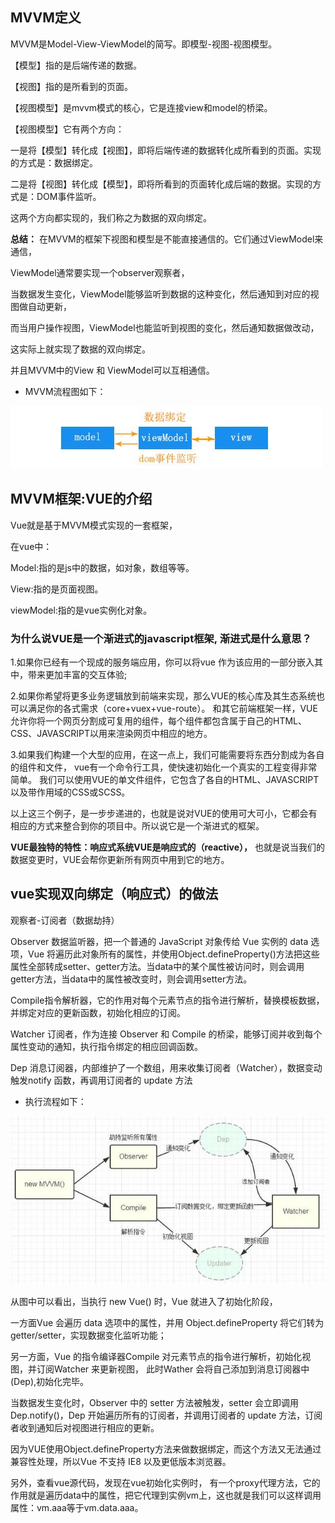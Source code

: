 ## MVVM定义

MVVM是Model-View-ViewModel的简写。即模型-视图-视图模型。

【模型】指的是后端传递的数据。

【视图】指的是所看到的页面。

【视图模型】是mvvm模式的核心，它是连接view和model的桥梁。

【视图模型】它有两个方向：

一是将【模型】转化成【视图】，即将后端传递的数据转化成所看到的页面。实现的方式是：数据绑定。

二是将【视图】转化成【模型】，即将所看到的页面转化成后端的数据。实现的方式是：DOM事件监听。

这两个方向都实现的，我们称之为数据的双向绑定。

**总结：** 在MVVM的框架下视图和模型是不能直接通信的。它们通过ViewModel来通信，

ViewModel通常要实现一个observer观察者，

当数据发生变化，ViewModel能够监听到数据的这种变化，然后通知到对应的视图做自动更新，

而当用户操作视图，ViewModel也能监听到视图的变化，然后通知数据做改动，

这实际上就实现了数据的双向绑定。

并且MVVM中的View 和 ViewModel可以互相通信。

- MVVM流程图如下：

![mvvm图](../img/mvvm.jpeg)

## MVVM框架:VUE的介绍

Vue就是基于MVVM模式实现的一套框架，

在vue中：

Model:指的是js中的数据，如对象，数组等等。

View:指的是页面视图。

viewModel:指的是vue实例化对象。

### 为什么说VUE是一个渐进式的javascript框架, 渐进式是什么意思？

1.如果你已经有一个现成的服务端应用，你可以将vue 作为该应用的一部分嵌入其中，带来更加丰富的交互体验;

2.如果你希望将更多业务逻辑放到前端来实现，那么VUE的核心库及其生态系统也可以满足你的各式需求（core+vuex+vue-route）。
和其它前端框架一样，VUE允许你将一个网页分割成可复用的组件，每个组件都包含属于自己的HTML、CSS、JAVASCRIPT以用来渲染网页中相应的地方。

3.如果我们构建一个大型的应用，在这一点上，我们可能需要将东西分割成为各自的组件和文件，
vue有一个命令行工具，使快速初始化一个真实的工程变得非常简单。
我们可以使用VUE的单文件组件，它包含了各自的HTML、JAVASCRIPT以及带作用域的CSS或SCSS。

以上这三个例子，是一步步递进的，也就是说对VUE的使用可大可小，它都会有相应的方式来整合到你的项目中。所以说它是一个渐进式的框架。

**VUE最独特的特性：响应式系统VUE是响应式的（reactive），** 也就是说当我们的数据变更时，VUE会帮你更新所有网页中用到它的地方。

## vue实现双向绑定（响应式）的做法

观察者-订阅者（数据劫持）

Observer 数据监听器，把一个普通的 JavaScript 对象传给 Vue 实例的 data 选项，Vue 将遍历此对象所有的属性，并使用Object.defineProperty()方法把这些属性全部转成setter、getter方法。当data中的某个属性被访问时，则会调用getter方法，当data中的属性被改变时，则会调用setter方法。

Compile指令解析器，它的作用对每个元素节点的指令进行解析，替换模板数据，并绑定对应的更新函数，初始化相应的订阅。

Watcher 订阅者，作为连接 Observer 和 Compile 的桥梁，能够订阅并收到每个属性变动的通知，执行指令绑定的相应回调函数。

Dep 消息订阅器，内部维护了一个数组，用来收集订阅者（Watcher），数据变动触发notify 函数，再调用订阅者的 update 方法

- 执行流程如下：

![响应式原理图](../img/响应式.jpeg)

从图中可以看出，当执行 new Vue() 时，Vue 就进入了初始化阶段，

一方面Vue 会遍历 data 选项中的属性，并用 Object.defineProperty 将它们转为 getter/setter，实现数据变化监听功能；

另一方面，Vue 的指令编译器Compile 对元素节点的指令进行解析，初始化视图，并订阅Watcher 来更新视图， 此时Wather 会将自己添加到消息订阅器中(Dep),初始化完毕。

当数据发生变化时，Observer 中的 setter 方法被触发，setter 会立即调用Dep.notify()，Dep 开始遍历所有的订阅者，并调用订阅者的 update 方法，订阅者收到通知后对视图进行相应的更新。

因为VUE使用Object.defineProperty方法来做数据绑定，而这个方法又无法通过兼容性处理，所以Vue 不支持 IE8 以及更低版本浏览器。

另外，查看vue源代码，发现在vue初始化实例时， 有一个proxy代理方法，它的作用就是遍历data中的属性，把它代理到实例vm上，这也就是我们可以这样调用属性：vm.aaa等于vm.data.aaa。
